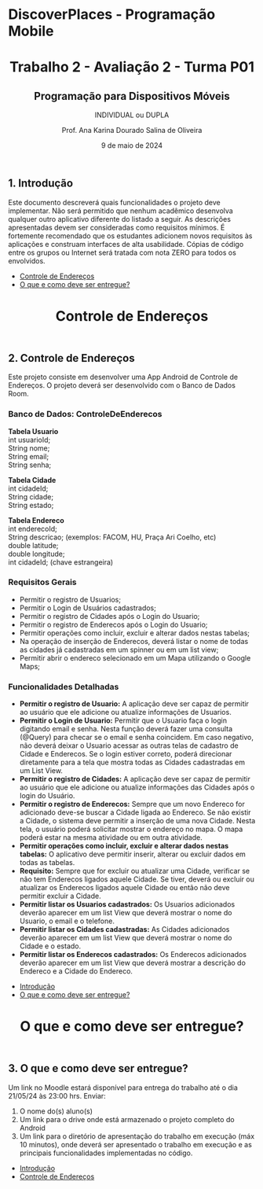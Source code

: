 # DiscoverPlaces - Programação Mobile

<!DOCTYPE html>
<html lang="pt-BR">
<head>
    <meta charset="UTF-8">
    <title>Trabalho 2 - Avaliação 2 - Turma P01</title>
    <link rel="stylesheet" href="styles.css">
</head>
<body>
    <header>
        <h1>Trabalho 2 - Avaliação 2 - Turma P01</h1>
        <h2>Programação para Dispositivos Móveis</h2>
        <p>INDIVIDUAL ou DUPLA</p>
        <p>Prof. Ana Karina Dourado Salina de Oliveira</p>
        <p>9 de maio de 2024</p>
    </header>
    <main>
        <section>
            <h2>1. Introdução</h2>
            <p>Este documento descreverá quais funcionalidades o projeto deve implementar. Não será permitido que nenhum acadêmico desenvolva qualquer outro aplicativo diferente do listado a seguir. As descrições apresentadas devem ser consideradas como requisitos mínimos. É fortemente recomendado que os estudantes adicionem novos requisitos às aplicações e construam interfaces de alta usabilidade. Cópias de código entre os grupos ou Internet será tratada com nota ZERO para todos os envolvidos.</p>
        </section>
        <nav>
            <ul>
                <li><a href="controle_enderecos.html">Controle de Endereços</a></li>
                <li><a href="entrega.html">O que e como deve ser entregue?</a></li>
            </ul>
        </nav>
    </main>
</body>
</html>



<!DOCTYPE html>
<html lang="pt-BR">
<head>
    <meta charset="UTF-8">
    <title>Controle de Endereços</title>
    <link rel="stylesheet" href="styles.css">
</head>
<body>
    <header>
        <h1>Controle de Endereços</h1>
    </header>
    <main>
        <section>
            <h2>2. Controle de Endereços</h2>
            <p>Este projeto consiste em desenvolver uma App Android de Controle de Endereços. O projeto deverá ser desenvolvido com o Banco de Dados Room.</p>
            <h3>Banco de Dados: ControleDeEnderecos</h3>
            <p><strong>Tabela Usuario</strong><br>
            int usuarioId;<br>
            String nome;<br>
            String email;<br>
            String senha;</p>
            <p><strong>Tabela Cidade</strong><br>
            int cidadeId;<br>
            String cidade;<br>
            String estado;</p>
            <p><strong>Tabela Endereco</strong><br>
            int enderecoId;<br>
            String descricao; (exemplos: FACOM, HU, Praça Ari Coelho, etc)<br>
            double latitude;<br>
            double longitude;<br>
            int cidadeId; (chave estrangeira)</p>
            <h3>Requisitos Gerais</h3>
            <ul>
                <li>Permitir o registro de Usuarios;</li>
                <li>Permitir o Login de Usuários cadastrados;</li>
                <li>Permitir o registro de Cidades após o Login do Usuario;</li>
                <li>Permitir o registro de Enderecos após o Login do Usuario;</li>
                <li>Permitir operações como incluir, excluir e alterar dados nestas tabelas;</li>
                <li>Na operação de inserção de Enderecos, deverá listar o nome de todas as cidades já cadastradas em um spinner ou em um list view;</li>
                <li>Permitir abrir o endereco selecionado em um Mapa utilizando o Google Maps;</li>
            </ul>
            <h3>Funcionalidades Detalhadas</h3>
            <ul>
                <li><strong>Permitir o registro de Usuario:</strong> A aplicação deve ser capaz de permitir ao usuário que ele adicione ou atualize informações de Usuarios.</li>
                <li><strong>Permitir o Login de Usuario:</strong> Permitir que o Usuario faça o login digitando email e senha. Nesta função deverá fazer uma consulta (@Query) para checar se o email e senha coincidem. Em caso negativo, não deverá deixar o Usuario acessar as outras telas de cadastro de Cidade e Enderecos. Se o login estiver correto, poderá direcionar diretamente para a tela que mostra todas as Cidades cadastradas em um List View.</li>
                <li><strong>Permitir o registro de Cidades:</strong> A aplicação deve ser capaz de permitir ao usuário que ele adicione ou atualize informações das Cidades após o login do Usuário.</li>
                <li><strong>Permitir o registro de Enderecos:</strong> Sempre que um novo Endereco for adicionado deve-se buscar a Cidade ligada ao Endereco. Se não existir a Cidade, o sistema deve permitir a inserção de uma nova Cidade. Nesta tela, o usuário poderá solicitar mostrar o endereço no mapa. O mapa poderá estar na mesma atividade ou em outra atividade.</li>
                <li><strong>Permitir operações como incluir, excluir e alterar dados nestas tabelas:</strong> O aplicativo deve permitir inserir, alterar ou excluir dados em todas as tabelas.</li>
                <li><strong>Requisito:</strong> Sempre que for excluir ou atualizar uma Cidade, verificar se não tem Enderecos ligados aquele Cidade. Se tiver, deverá ou excluir ou atualizar os Enderecos ligados aquele Cidade ou então não deve permitir excluir a Cidade.</li>
                <li><strong>Permitir listar os Usuarios cadastrados:</strong> Os Usuarios adicionados deverão aparecer em um list View que deverá mostrar o nome do Usuario, o email e o telefone.</li>
                <li><strong>Permitir listar os Cidades cadastradas:</strong> As Cidades adicionados deverão aparecer em um list View que deverá mostrar o nome do Cidade e o estado.</li>
                <li><strong>Permitir listar os Enderecos cadastrados:</strong> Os Enderecos adicionados deverão aparecer em um list View que deverá mostrar a descrição do Endereco e a Cidade do Endereco.</li>
            </ul>
        </section>
        <nav>
            <ul>
                <li><a href="introducao.html">Introdução</a></li>
                <li><a href="entrega.html">O que e como deve ser entregue?</a></li>
            </ul>
        </nav>
    </main>
</body>
</html>







<!DOCTYPE html>
<html lang="pt-BR">
<head>
    <meta charset="UTF-8">
    <title>O que e como deve ser entregue?</title>
    <link rel="stylesheet" href="styles.css">
</head>
<body>
    <header>
        <h1>O que e como deve ser entregue?</h1>
    </header>
    <main>
        <section>
            <h2>3. O que e como deve ser entregue?</h2>
            <p>Um link no Moodle estará disponível para entrega do trabalho até o dia 21/05/24 às 23:00 hrs. Enviar:</p>
            <ol>
                <li>O nome do(s) aluno(s)</li>
                <li>Um link para o drive onde está armazenado o projeto completo do Android</li>
                <li>Um link para o diretório de apresentação do trabalho em execução (máx 10 minutos), onde deverá ser apresentado o trabalho em execução e as principais funcionalidades implementadas no código.</li>
            </ol>
        </section>
        <nav>
            <ul>
                <li><a href="introducao.html">Introdução</a></li>
                <li><a href="controle_enderecos.html">Controle de Endereços</a></li>
            </ul>
        </nav>
    </main>
</body>
</html>

